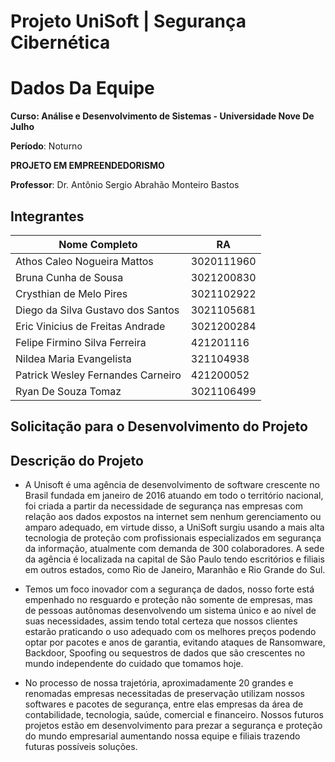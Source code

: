 # Projeto UniSoft | Segurança Cibernética

# Dados Da Equipe

**Curso: Análise e Desenvolvimento de Sistemas - Universidade Nove De Julho**

**Período**: Noturno


**PROJETO EM EMPREENDEDORISMO**

**Professor**: Dr. Antônio Sergio Abrahão Monteiro Bastos


## Integrantes

| Nome Completo  |  RA  |
| -------------- | ---- |
|  Athos Caleo Nogueira Mattos | 3020111960 |
|  Bruna Cunha de Sousa | 3021200830 |
|  Crysthian de Melo Pires | 3021102922 |
|  Diego da Silva Gustavo dos Santos | 3021105681 |
|  Eric Vinicius de Freitas Andrade | 3021200284 |
|  Felipe Firmino Silva Ferreira | 421201116 |
|  Nildea Maria Evangelista | 321104938 |
|  Patrick Wesley Fernandes Carneiro | 421200052 |
|  Ryan De Souza Tomaz | 3021106499 |



## Solicitação para o Desenvolvimento do Projeto

## Descrição do Projeto

- A Unisoft é uma agência de desenvolvimento de software crescente no Brasil fundada em janeiro de 2016 atuando em todo o território nacional, foi criada a partir da necessidade de segurança nas empresas com relação aos dados expostos na internet sem nenhum gerenciamento ou amparo adequado, em virtude disso, a UniSoft surgiu usando a mais alta tecnologia de proteção com profissionais especializados em segurança da informação, atualmente com demanda de 300 colaboradores. A sede da agência é localizada na capital de São Paulo tendo escritórios e filiais em outros estados, como Rio de Janeiro, Maranhão e Rio Grande do Sul.

- Temos um  foco inovador com a  segurança de dados,  nosso forte está empenhado no resguardo e proteção não somente de empresas, mas de pessoas autônomas desenvolvendo um sistema único e ao nível de suas necessidades, assim tendo total certeza que nossos clientes estarão praticando o uso adequado com os melhores preços podendo optar por pacotes e anos de garantia, evitando ataques de Ransomware, Backdoor, Spoofing ou sequestros de dados que são crescentes no mundo independente do cuidado que tomamos hoje.

- No processo de nossa trajetória, aproximadamente 20 grandes e renomadas empresas necessitadas de preservação utilizam nossos softwares e pacotes de segurança, entre elas empresas da área de contabilidade, tecnologia, saúde, comercial e financeiro. Nossos futuros projetos estão em desenvolvimento para prezar a segurança e proteção do mundo empresarial aumentando nossa equipe e filiais trazendo futuras possíveis soluções.
